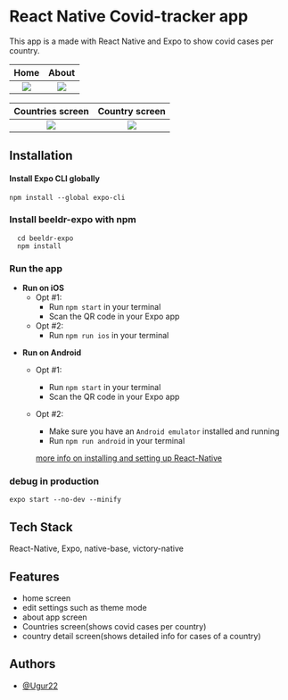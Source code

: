 
# React Native Covid-tracker app
This app is a made with React Native and Expo to show covid cases per country.

| Home             |  About |
:-------------------------:|:-------------------------:
![](https://raw.githubusercontent.com/Ugur22/Covid-tracker/main/assets/img/beeldr-expo.jpg)| ![](https://raw.githubusercontent.com/Ugur22/Covid-tracker/main/assets/img/Screenshot_20220310-203436.jpg)

| Countries screen             |  Country screen |
:-------------------------:|:-------------------------:
![](https://raw.githubusercontent.com/Ugur22/Covid-tracker/main/assets/img/Screenshot_20220310-203402.jpg)| ![](https://raw.githubusercontent.com/Ugur22/Covid-tracker/main/assets/img/Screenshot_20220310-203417.jpg)

## Installation 

#### Install Expo CLI globally
```
npm install --global expo-cli
```

### Install beeldr-expo with npm

``` 
  cd beeldr-expo
  npm install
```

### Run the app

* **Run on iOS**
  * Opt #1:
    * Run `npm start` in your terminal
    * Scan the QR code in your Expo app
  * Opt #2:
    * Run `npm run ios` in your terminal

- **Run on Android**
  * Opt #1:
    * Run `npm start` in your terminal
    * Scan the QR code in your Expo app
  * Opt #2:
    * Make sure you have an `Android emulator` installed and running
    * Run `npm run android` in your terminal

    [more info on installing and setting up React-Native](https://reactnative.dev/docs/environment-setup)

### debug in production
```
expo start --no-dev --minify
```
    
## Tech Stack

React-Native, Expo, native-base, victory-native
  
## Features

- home screen
- edit settings such as theme mode
- about app screen
- Countries screen(shows covid cases per country)
- country detail screen(shows detailed info for cases of a country)
  
## Authors

- [@Ugur22](https://github.com/Ugur22)

